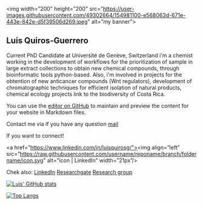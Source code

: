 <p align=”center”>
  
<img width=”200" height=”200" src=”https://user-images.githubusercontent.com/49302664/154981100-e568063d-671e-443e-842e-d5f39506d269.jpeg" alt=”my banner”>
                                                                                                                                          
</p>


## Luis Quiros-Guerrero


Current PhD Candidate at Université de Genève, Switzerland i'm a chemist working in the development of workflows for the prioritization of sample in large extract collections to 
obtain new chemical compounds, through bioinformatic tools python-based. Also, i'm involved in projects for the obtention of new anticancer compounds (Wnt regulators), development
of chromatographic techniques for efficient isolation of natural products, chemical ecology projects link to the biodiversity of Costa Rica.

You can use the [editor on GitHub](https://github.com/luigiquiros/Test1/edit/gh-pages/index.md) to maintain and preview the content for your website in Markdown files.

Contact me via if you have any question [mail](mailto:luis.quiros@unige.ch)
                                                                                                                                          
If you want to connect! 
                                                                                                                                          
<a href=”https://www.linkedin.com/in/luisquirosg/"><img align=”left” src=”https://raw.githubusercontent.com/username/reponame/branch/foldername/icon.svg" alt=”icon | LinkedIn” width=”21px”/></a>
  
Chek also: 
[LinkedIn](https://www.linkedin.com/in/luisquirosg/)
[Researchgate](https://www.researchgate.net/profile/Luis-Quiros-Guerrero)
[Research group](https://ispso.unige.ch/phytochimie/)

[![Luis' GitHub stats](https://github-readme-stats.vercel.app/api?username=luigiquiros&show_icons=true&theme=dark)](https://github.com/luigiquiros/github-readme-stats)

[![Top Langs](https://github-readme-stats.vercel.app/api/top-langs/?username=luigiquiros&theme=dark)](https://github.com/luigiquiros/github-readme-stats)
